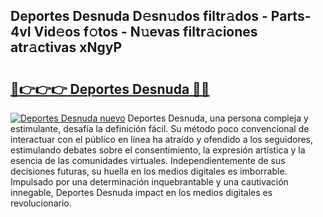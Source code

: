 ## Deportes Desnuda D𝚎sn𝚞dos filtr𝚊dos - Parts-4vI Vid𝚎os f𝚘tos - N𝚞evas filtr𝚊ciones atr𝚊ctivas xNgyP

# <h2><a href="http://mb9h84.tromn.icu/?c=Deportes+Desnuda">🔗👉👉👉 Deportes Desnuda 🔗🔗</a></h2>

[![Deportes Desnuda nuevo](https://i.imgur.com/pEAQMta.gif)](http://mb9h84.tromn.icu/?c=Deportes+Desnuda)
Deportes Desnuda, una persona compleja y estimulante, desafía la definición fácil. Su método poco convencional de interactuar con el público en línea ha atraído y ofendido a los seguidores, estimulando debates sobre el consentimiento, la expresión artística y la esencia de las comunidades virtuales. Independientemente de sus decisiones futuras, su huella en los medios digitales es imborrable. Impulsado por una determinación inquebrantable y una cautivación innegable, Deportes Desnuda impact en los medios digitales es revolucionario.

